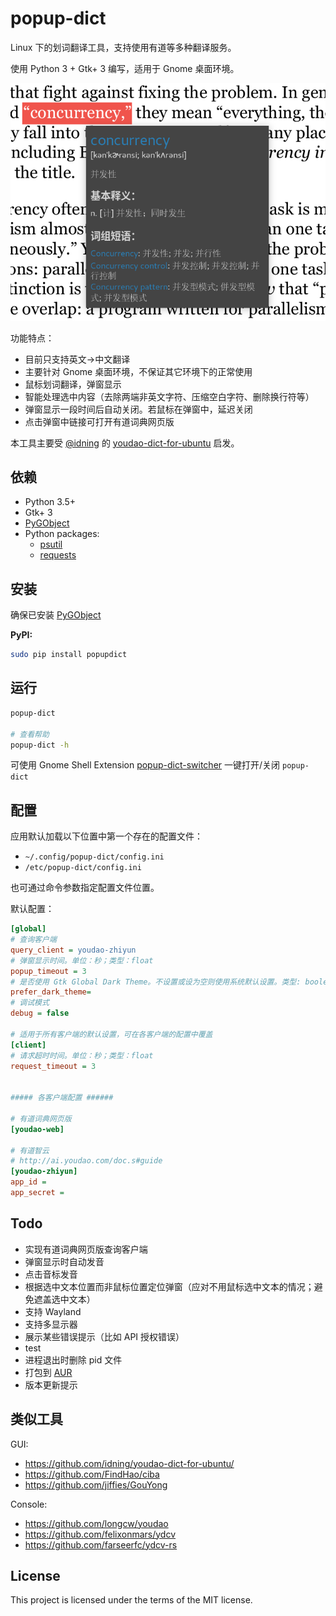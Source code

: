 # popup-dict

Linux 下的划词翻译工具，支持使用有道等多种翻译服务。

使用 Python 3 + Gtk+ 3 编写，适用于 Gnome 桌面环境。

![screenshots](./screenshots/popup.png)

功能特点：

* 目前只支持英文->中文翻译
* 主要针对 Gnome 桌面环境，不保证其它环境下的正常使用
* 鼠标划词翻译，弹窗显示
* 智能处理选中内容（去除两端非英文字符、压缩空白字符、删除换行符等）
* 弹窗显示一段时间后自动关闭。若鼠标在弹窗中，延迟关闭
* 点击弹窗中链接可打开有道词典网页版

本工具主要受 [@idning](https://github.com/idning/) 的 [youdao-dict-for-ubuntu](https://github.com/idning/youdao-dict-for-ubuntu/) 启发。

## 依赖

* Python 3.5+
* Gtk+ 3
* [PyGObject](https://pygobject.readthedocs.io/en/stable/)
* Python packages:
    * [psutil](https://github.com/giampaolo/psutil)
    * [requests](https://github.com/requests/requests/)

## 安装

确保已安装 [PyGObject](https://pygobject.readthedocs.io/en/stable/getting_started.html)

__PyPI:__

```bash
sudo pip install popupdict
```

## 运行

```bash
popup-dict

# 查看帮助
popup-dict -h
```

可使用 Gnome Shell Extension [popup-dict-switcher](https://github.com/bianjp/popup-dict-switcher) 一键打开/关闭 `popup-dict`

## 配置

应用默认加载以下位置中第一个存在的配置文件：

* `~/.config/popup-dict/config.ini`
* `/etc/popup-dict/config.ini`

也可通过命令参数指定配置文件位置。

默认配置：

```ini
[global]
# 查询客户端
query_client = youdao-zhiyun
# 弹窗显示时间。单位：秒；类型：float
popup_timeout = 3
# 是否使用 Gtk Global Dark Theme。不设置或设为空则使用系统默认设置。类型: boolean
prefer_dark_theme=
# 调试模式
debug = false

# 适用于所有客户端的默认设置，可在各客户端的配置中覆盖
[client]
# 请求超时时间。单位：秒；类型：float
request_timeout = 3


##### 各客户端配置 ######

# 有道词典网页版
[youdao-web]

# 有道智云
# http://ai.youdao.com/doc.s#guide
[youdao-zhiyun]
app_id =
app_secret =
```

## Todo

* 实现有道词典网页版查询客户端
* 弹窗显示时自动发音
* 点击音标发音
* 根据选中文本位置而非鼠标位置定位弹窗（应对不用鼠标选中文本的情况；避免遮盖选中文本）
* 支持 Wayland
* 支持多显示器
* 展示某些错误提示（比如 API 授权错误）
* test
* 进程退出时删除 pid 文件
* 打包到 [AUR](https://aur.archlinux.org/)
* 版本更新提示

## 类似工具

GUI:

* https://github.com/idning/youdao-dict-for-ubuntu/
* https://github.com/FindHao/ciba
* https://github.com/jiffies/GouYong

Console:

* https://github.com/longcw/youdao
* https://github.com/felixonmars/ydcv
* https://github.com/farseerfc/ydcv-rs

## License

This project is licensed under the terms of the MIT license.
